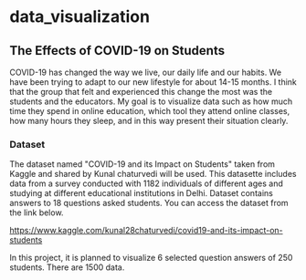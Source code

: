 # data_visualization
## The Effects of COVID-19 on Students

COVID-19 has changed the way we live, our daily life and our habits. We have been trying to adapt to our new lifestyle for about 14-15 months. I think that the group that felt and experienced this change the most was the students and the educators. My goal is to visualize data such as how much time they spend in online education, which tool they attend online classes, how many hours they sleep, and in this way present their situation clearly.

### Dataset
The dataset named "COVID-19 and its Impact on Students" taken from Kaggle and shared by Kunal chaturvedi will be used. This datasette includes data from a survey conducted with 1182 individuals of different ages and studying at different educational institutions in Delhi. Dataset contains answers to 18 questions asked students. You can access the dataset from the link below. 

https://www.kaggle.com/kunal28chaturvedi/covid19-and-its-impact-on-students

In this project, it is planned to visualize 6 selected question answers of 250 students. There are 1500 data.
